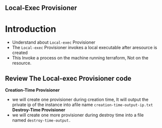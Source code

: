 ## Local-Exec Provisioner
# Introduction
- Understand about `Local-exec` Provisioner
- The `Local-exec` Provisioner invokes a local executable after aresource is created 
- This Invoke a process on the machine running terraform, Not on the resource.

## Review The Local-exec Provisioner code
**Creation-Time Provisioner**
- we will create one provisioner during creation time, It will output the private ip of the instance into afile name `creation-time-output-ip.txt`
**Destroy-Time Provisioner**
- we will create one more provisioner during destroy time into a file named `destroy-time-output.`

